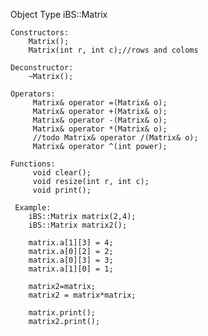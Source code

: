 
Object Type iBS::Matrix 

    Constructors:
        Matrix();
        Matrix(int r, int c);//rows and coloms
        
    Deconstructor:
        ~Matrix();
        
    Operators:
         Matrix& operator =(Matrix& o);
         Matrix& operator +(Matrix& o);
         Matrix& operator -(Matrix& o);
         Matrix& operator *(Matrix& o);
         //todo Matrix& operator /(Matrix& o);
         Matrix& operator ^(int power);
        
    Functions:
         void clear();
         void resize(int r, int c);
         void print();
         
     Example:
        iBS::Matrix matrix(2,4);
        iBS::Matrix matrix2();
        
        matrix.a[1][3] = 4;
        matrix.a[0][2] = 2;
        matrix.a[0][3] = 3;
        matrix.a[1][0] = 1;

        matrix2=matrix;
        matrix2 = matrix*matrix;
        
        matrix.print();
        matrix2.print();
